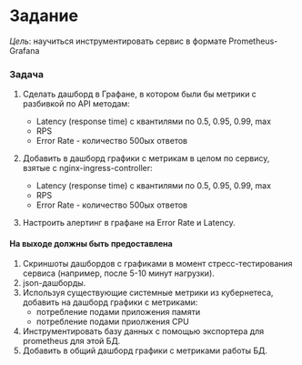 # Задание
*Цель*: научиться инструментировать сервис в формате Prometheus-Grafana

### Задача

1. Сделать дашборд в Графане, в котором были бы метрики с разбивкой по API методам:
   - Latency (response time) с квантилями по 0.5, 0.95, 0.99, max
   - RPS
   - Error Rate - количество 500ых ответов

2. Добавить в дашборд графики с метрикам в целом по сервису, взятые с nginx-ingress-controller:
   - Latency (response time) с квантилями по 0.5, 0.95, 0.99, max
   - RPS
   - Error Rate - количество 500ых ответов
     
3. Настроить алертинг в графане на Error Rate и Latency.

#### На выходе должны быть предоставлена

1. Cкриншоты дашбордов с графиками в момент стресс-тестирования сервиса (например, после 5-10 минут нагрузки).
2. json-дашборды.
3. Используя существующие системные метрики из кубернетеса, добавить на дашборд графики с метриками:
   - потребление подами приложения памяти
   - потребление подами приолжения CPU
4. Инструментировать базу данных с помощью экспортера для prometheus для этой БД.
5. Добавить в общий дашборд графики с метриками работы БД.
